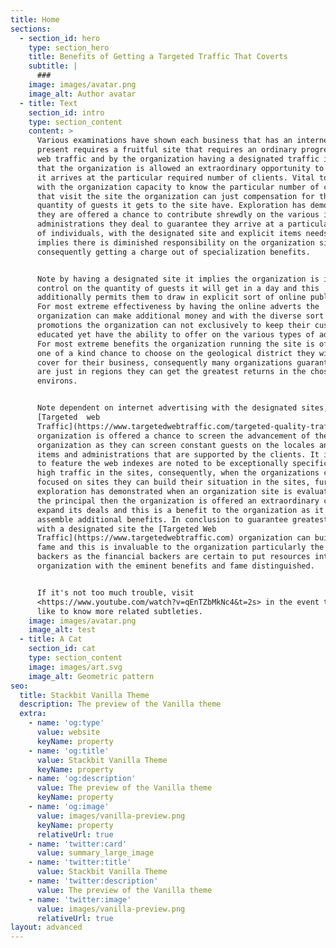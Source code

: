 ```yaml
---
title: Home
sections:
  - section_id: hero
    type: section_hero
    title: Benefits of Getting a Targeted Traffic That Coverts
    subtitle: |
      ###
    image: images/avatar.png
    image_alt: Author avatar
  - title: Text
    section_id: intro
    type: section_content
    content: >
      Various examinations have shown each business that has an internet based
      present requires a fruitful site that requires an ordinary progression of
      web traffic and by the organization having a designated traffic implies
      that the organization is allowed an extraordinary opportunity to guarantee
      it arrives at the particular required number of clients. Vital to note is
      with the organization capacity to know the particular number of clients
      that visit the site the organization can just compensation for the
      quantity of guests it gets to the site have. Exploration has demonstrated
      they are offered a chance to contribute shrewdly on the various items and
      administrations they deal to guarantee they arrive at a particular number
      of individuals, with the designated site and explicit items needs it
      implies there is diminished responsibility on the organization side
      consequently getting a charge out of specialization benefits.


      Note by having a designated site it implies the organization is in full
      control on the quantity of guests it will get in a day and this
      additionally permits them to draw in explicit sort of online publicists.
      For most extreme effectiveness by having the online adverts the
      organization can make additional money and with the diverse sort of the
      promotions the organization can not exclusively to keep their customers
      educated yet have the ability to offer on the various types of adverts.
      For most extreme benefits the organization running the site is offered a
      one of a kind chance to choose on the geological district they wish to
      cover for their business, consequently many organizations guarantee they
      are just in regions they can get the greatest returns in the chose
      environs.


      Note dependent on internet advertising with the designated sites, the
      [Targeted  web
      Traffic](https://www.targetedwebtraffic.com/targeted-quality-traffic/)
      organization is offered a chance to screen the advancement of the
      organization as they can screen constant guests on the locales and the
      items and administrations that are supported by the clients. It is basic
      to feature the web indexes are noted to be exceptionally specific with the
      high traffic in the sites, consequently, when the organizations can get
      focused on sites they can build their situation in the sites, further
      exploration has demonstrated when an organization site is evaluated among
      the principal then the organization is offered an extraordinary chance to
      expand its deals and this is a benefit to the organization as it is
      assemble additional benefits. In conclusion to guarantee greatest benefits
      with a designated site the [Targeted Web
      Traffic](https://www.targetedwebtraffic.com) organization can build its
      fame and this is invaluable to the organization particularly the financial
      backers as the financial backers are certain to put resources into the
      organization with the eminent benefits and fame distinguished.


      If it's not too much trouble, visit
      <https://www.youtube.com/watch?v=qEnTZbMkNc4&t=2s> in the event that you
      like to know more related subtleties.
    image: images/avatar.png
    image_alt: test
  - title: A Cat
    section_id: cat
    type: section_content
    image: images/art.svg
    image_alt: Geometric pattern
seo:
  title: Stackbit Vanilla Theme
  description: The preview of the Vanilla theme
  extra:
    - name: 'og:type'
      value: website
      keyName: property
    - name: 'og:title'
      value: Stackbit Vanilla Theme
      keyName: property
    - name: 'og:description'
      value: The preview of the Vanilla theme
      keyName: property
    - name: 'og:image'
      value: images/vanilla-preview.png
      keyName: property
      relativeUrl: true
    - name: 'twitter:card'
      value: summary_large_image
    - name: 'twitter:title'
      value: Stackbit Vanilla Theme
    - name: 'twitter:description'
      value: The preview of the Vanilla theme
    - name: 'twitter:image'
      value: images/vanilla-preview.png
      relativeUrl: true
layout: advanced
---
```

